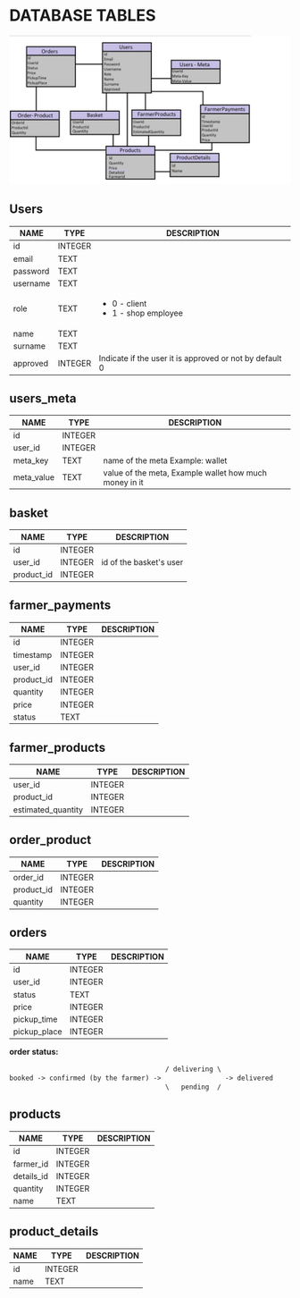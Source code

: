 
# DATABASE TABLES

![Database](./images/ERD.jpg)

## Users
|NAME|TYPE|DESCRIPTION|
|---|---|---|
|id|INTEGER||
|email|TEXT||
|password|TEXT||
|username|TEXT||
|role|TEXT|<ul><li>0 - client</li><li>1 - shop employee</li></ul>|
|name|TEXT||
|surname|TEXT||
|approved|INTEGER| Indicate if the user it is approved or not by default 0|

## users_meta
|NAME|TYPE|DESCRIPTION|
|---|---|---|
|id|INTEGER||
|user_id|INTEGER||
|meta_key|TEXT|name of the meta Example: wallet|
|meta_value|TEXT|value of the meta, Example wallet how much money in it|

## basket
|NAME|TYPE|DESCRIPTION|
|---|---|---|
|id|INTEGER||
|user_id|INTEGER|id of the basket's user|
|product_id|INTEGER||

## farmer_payments
|NAME|TYPE|DESCRIPTION|
|---|---|---|
|id|INTEGER||
|timestamp|INTEGER||
|user_id|INTEGER||
|product_id|INTEGER||
|quantity|INTEGER||
|price|INTEGER||
|status|TEXT||

## farmer_products
|NAME|TYPE|DESCRIPTION|
|---|---|---|
|user_id|INTEGER||
|product_id|INTEGER||
|estimated_quantity|INTEGER||

## order_product
|NAME|TYPE|DESCRIPTION|
|---|---|---|
|order_id|INTEGER||
|product_id|INTEGER||
|quantity|INTEGER||

## orders
|NAME|TYPE|DESCRIPTION|
|---|---|---|
|id|INTEGER||
|user_id|INTEGER||
|status|TEXT||
|price|INTEGER||
|pickup_time|INTEGER||
|pickup_place|INTEGER||
**order status:**
```
                                       / delivering \
booked -> confirmed (by the farmer) ->                -> delivered
                                       \   pending  /
```


## products
|NAME|TYPE|DESCRIPTION|
|---|---|---|
|id|INTEGER||
|farmer_id|INTEGER||
|details_id|INTEGER||
|quantity|INTEGER||
|name|TEXT||

## product_details
|NAME|TYPE|DESCRIPTION|
|---|---|---|
|id|INTEGER||
|name|TEXT||
